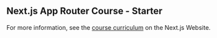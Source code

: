 ## Next.js App Router Course - Starter

For more information, see the [course curriculum](https://nextjs.org/learn) on the Next.js Website.
